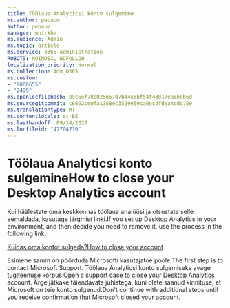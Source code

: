 ```yaml
---
title: Töölaua Analyticsi konto sulgemine
ms.author: pebaum
author: pebaum
manager: mnirkhe
ms.audience: Admin
ms.topic: article
ms.service: o365-administration
ROBOTS: NOINDEX, NOFOLLOW
localization_priority: Normal
ms.collection: Adm_O365
ms.custom:
- "9000655"
- "2499"
ms.openlocfilehash: 89c6ef78e025657d7b4456bf54f43817ea6bdb6d
ms.sourcegitcommit: c6692ce0fa1358ec3529e59ca0ecdfdea4cdc759
ms.translationtype: MT
ms.contentlocale: et-EE
ms.lasthandoff: 09/14/2020
ms.locfileid: "47704710"
---
```

# <a name="how-to-close-your-desktop-analytics-account"></a><span data-ttu-id="df057-102">Töölaua Analyticsi konto sulgemine</span><span class="sxs-lookup"><span data-stu-id="df057-102">How to close your Desktop Analytics account</span></span>

<span data-ttu-id="df057-103">Kui häälestate oma keskkonnas töölaua analüüsi ja otsustate selle eemaldada, kasutage järgmist linki.</span><span class="sxs-lookup"><span data-stu-id="df057-103">If you set up Desktop Analytics in your environment, and then decide you need to remove it, use the process in the following link:</span></span>

[<span data-ttu-id="df057-104">Kuidas oma kontot sulgeda?</span><span class="sxs-lookup"><span data-stu-id="df057-104">How to close your account</span></span>](https://docs.microsoft.com/configmgr/desktop-analytics/account-close)

<span data-ttu-id="df057-105">Esimene samm on pöörduda Microsofti kasutajatoe poole.</span><span class="sxs-lookup"><span data-stu-id="df057-105">The first step is to contact Microsoft Support.</span></span> <span data-ttu-id="df057-106">Töölaua Analyticsi konto sulgemiseks avage tugiteenuse korpus.</span><span class="sxs-lookup"><span data-stu-id="df057-106">Open a support case to close your Desktop Analytics account.</span></span> <span data-ttu-id="df057-107">Ärge jätkake täiendavate juhistega, kuni olete saanud kinnituse, et Microsoft on teie konto sulgenud.</span><span class="sxs-lookup"><span data-stu-id="df057-107">Don't continue with additional steps until you receive confirmation that Microsoft closed your account.</span></span>
